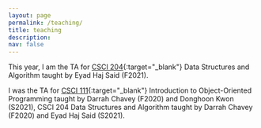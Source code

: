```yaml
---
layout: page
permalink: /teaching/
title: teaching
description: 
nav: false
---
```


This year, I am the TA for [CSCI 204](https://www.beloit.edu/academics/computer-science/courses/){:target="\_blank"} Data Structures and Algorithm taught by Eyad Haj Said (F2021).

I was the TA for [CSCI 111](https://www.beloit.edu/academics/computer-science/courses/){:target="\_blank"} Introduction to Object-Oriented Programming taught by Darrah Chavey (F2020) and Donghoon Kwon (S2021), CSCI 204 Data Structures and Algorithm taught by Darrah Chavey (F2020) and Eyad Haj Said (S2021).
